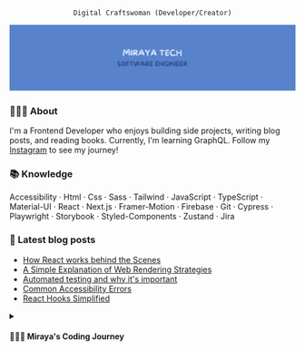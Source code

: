 <div align='center'>

`Digital Craftswoman (Developer/Creator)`

</div>

![banner](./assets/banner.png)

### 🙆🏽‍♀️ About 
I'm a Frontend Developer who enjoys building side projects, writing blog posts, and reading books. Currently, I'm learning GraphQL. Follow my [Instagram](https://www.instagram.com/mirayatech/) to see my journey!

### 📚 Knowledge

Accessibility · Html · Css · Sass · Tailwind · JavaScript · TypeScript · Material-UI · React · Next.js · Framer-Motion · Firebase · Git · Cypress · Playwright · Storybook · Styled-Components · Zustand · Jira

### 📖 Latest blog posts
- [How React works behind the Scenes](https://mirayatech.hashnode.dev/how-react-works-behind-the-scenes)
- [A Simple Explanation of Web Rendering Strategies](https://mirayatech.hashnode.dev/csr-ssr-ssg)
- [Automated testing and why it's important](https://mirayatech.hashnode.dev/automated-testing-and-why-its-important)
- [Common Accessibility Errors](https://mirayatech.hashnode.dev/common-accessibility-errors)
- [React Hooks Simplified](https://mirayatech.hashnode.dev/react-hooks-simplified)


<details>
 <summary><h4>👩🏽‍💻 Miraya's Coding Journey</h3></summary>

I'm Miraya, a 20 year old self-taught frontend developer. I discovered my passion for coding when I saw my brother doing it in 2019. I fell in love with using my creativity to build things for the web.

I decided to drop out of high school and pursue a coding career, facing challenges along the way. Through persistence, self-discipline, and staying committed, I achieved my goal of becoming a frontend developer.

Currently, I'm working as a frontend developer. I'm excited to keep learning and growing as a software engineer, and I'm constantly amazed by how powerful software is in helping us achieve great things.



</details>
